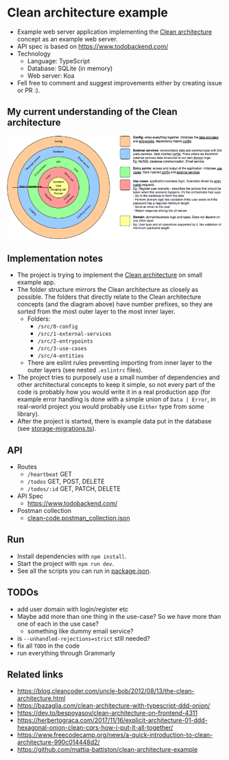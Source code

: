 # Clean architecture example

-   Example web server application implementing the [Clean architecture](https://blog.cleancoder.com/uncle-bob/2012/08/13/the-clean-architecture.html) concept as an example web server.
-   API spec is based on https://www.todobackend.com/
-   Technology
    -   Language: TypeScript
    -   Database: SQLite (in memory)
    -   Web server: Koa
-   Fell free to comment and suggest improvements either by creating issue or PR :).

## My current understanding of the Clean architecture

![Clean architecture diagram](./diagram.png)

## Implementation notes

-   The project is trying to implement the [Clean architecture](https://blog.cleancoder.com/uncle-bob/2012/08/13/the-clean-architecture.html) on small example app.
-   The folder structure mirrors the Clean architecture as closely as possible. The folders that directly relate to the Clean architecture concepts (and the diagram above) have number prefixes, so they are sorted from the most outer layer to the most inner layer.
    -   Folders:
        -   `/src/0-config`
        -   `/src/1-external-services`
        -   `/src/2-entrypoints`
        -   `/src/3-use-cases`
        -   `/src/4-entities`
    -   There are eslint rules preventing importing from inner layer to the outer layers (see nested `.eslintrc` files).
-   The project tries to purposely use a small number of dependencies and other architectural concepts to keep it simple, so not every part of the code is probably how you would write it in a real production app (for example error handling is done with a simple union of `Data | Error`, in real-world project you would probably use `Either` type from some library).
-   After the project is started, there is example data put in the database (see [storage-migrations.ts](src/1-external-services/storage/storage-migrations.ts)).

## API

-   Routes
    -   `/heartbeat` GET
    -   `/todos` GET, POST, DELETE
    -   `/todos/:id` GET, PATCH, DELETE
-   API Spec
    -   https://www.todobackend.com/
-   Postman collection
    -   [clean-code.postman_collection.json](./clean-code.postman_collection.json)

## Run

-   Install dependencies with `npm install`.
-   Start the project with `npm run dev`.
-   See all the scripts you can run in [package.json](package.json).

## TODOs

-   add user domain with login/register etc
-   Maybe add more than one thing in the use-case? So we have more than one of each in the use case?
    -   something like dummy email service?
-   is `--unhandled-rejections=strict` still needed?
-   fix all `TODO` in the code
-   run everything through Grammarly

## Related links

-   https://blog.cleancoder.com/uncle-bob/2012/08/13/the-clean-architecture.html
-   https://bazaglia.com/clean-architecture-with-typescript-ddd-onion/
-   https://dev.to/bespoyasov/clean-architecture-on-frontend-4311
-   https://herbertograca.com/2017/11/16/explicit-architecture-01-ddd-hexagonal-onion-clean-cqrs-how-i-put-it-all-together/
-   https://www.freecodecamp.org/news/a-quick-introduction-to-clean-architecture-990c014448d2/
-   https://github.com/mattia-battiston/clean-architecture-example
